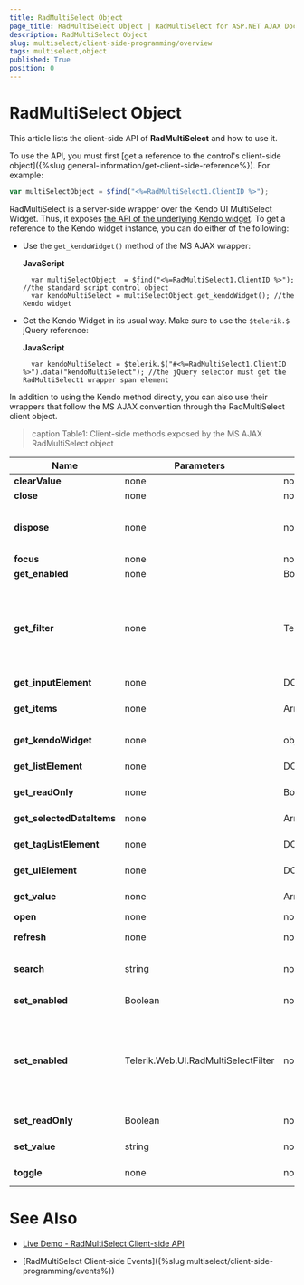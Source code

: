 ```yaml
---
title: RadMultiSelect Object
page_title: RadMultiSelect Object | RadMultiSelect for ASP.NET AJAX Documentation
description: RadMultiSelect Object
slug: multiselect/client-side-programming/overview
tags: multiselect,object
published: True
position: 0
---
```


# RadMultiSelect Object

This article lists the client-side API of **RadMultiSelect** and how to use it.

To use the API, you must first [get a reference to the control's client-side object]({%slug general-information/get-client-side-reference%}). For example:

````JavaScript
var multiSelectObject = $find("<%=RadMultiSelect1.ClientID %>");
````

RadMultiSelect is a server-side wrapper over the Kendo UI MultiSelect Widget. Thus, it exposes [the API of the underlying Kendo widget](https://docs.telerik.com/kendo-ui/api/javascript/ui/multiselect#methods). To get a reference to the Kendo widget instance, you can do either of the following:

* Use the `get_kendoWidget()` method of the MS AJAX wrapper:

    **JavaScript**
    
        var multiSelectObject  = $find("<%=RadMultiSelect1.ClientID %>"); //the standard script control object
        var kendoMultiSelect = multiSelectObject.get_kendoWidget(); //the Kendo widget

* Get the Kendo Widget in its usual way. Make sure to use the `$telerik.$` jQuery reference:

    **JavaScript**
    
        var kendoMultiSelect = $telerik.$("#<%=RadMultiSelect1.ClientID %>").data("kendoMultiSelect"); //the jQuery selector must get the RadMultiSelect1 wrapper span element

In addition to using the Kendo method directly, you can also use their wrappers that follow the MS AJAX convention through the RadMultiSelect client object.

>caption Table1: Client-side methods exposed by the MS AJAX RadMultiSelect object

| Name | Parameters | Return Type | Description |
| ------ | ------ | ------ | ------ |
| **clearValue** |none|none|Clears the list of selected values (items).|
| **close** |none|none|Closes the dropdown.|
| **dispose** |none|none|Disposes the MultiSelect client-side object (calls its underlying Kendo widget's [destroy](https://docs.telerik.com/kendo-ui/api/javascript/ui/multiselect/methods/destroy) method). Once you call it, you will not be able to use the widget or control.|
| **focus** |none|none|Focuses the input.|
| **get_enabled** |none|Boolean|Returns whether the control is enabled.|
| **get_filter** |none|Telerik.Web.UI.RadMultiSelectFilter|Returns the filter type of the control. The possible values are *Telerik.Web.UI.RadMultiSelectFilter.StartsWith* = 0, *Telerik.Web.UI.RadMultiSelectFilter.Contains* = 1 and *Telerik.Web.UI.RadMultiSelectFilter.EndsWith* = 2.|
| **get_inputElement** |none|DOM object|Returns a reference to the input element.|
| **get_items** | none | Array | Returns an array of the DOM `<li>` elements, which correspond to the data items from the Kendo UI DataSource of the widget. |
| **get_kendoWidget** |none|object|Returns a reference to the underlying Kendo MultiSelect widget.|
| **get_listElement** |none|DOM object|Returns a reference to the drop-down list element.|
| **get_readOnly** |none|Boolean|Returns whether the input is readonly and typing is not allowed.|
| **get_selectedDataItems** |none|Array|Returns a list of raw data records corresponding to the selected items.|
| **get_tagListElement** |none|DOM object|Returns a reference to the `ul` element, which holds the selected tags.|
| **get_ulElement** |none|DOM object|Returns a reference to the `ul` element, which holds the available options.|
| **get_value** |none|Array|Returns an array with the currently selected values (items).|
| **open** |none|none|Opens the popup.|
| **refresh** |none|none|Refresh the popup by rendering all items again.|
| **search** |string|none|Searches the data source for the provided value and displays any matches as suggestions.|
| **set_enabled** |Boolean|none| Enables or disables the widget if you pass `true` or `false` respectively.|
| **set_enabled** |Telerik.Web.UI.RadMultiSelectFilter|none| Sets the new filter type of the control. The possible values are *Telerik.Web.UI.RadMultiSelectFilter.StartsWith* = 0, *Telerik.Web.UI.RadMultiSelectFilter.Contains* = 1 and *Telerik.Web.UI.RadMultiSelectFilter.EndsWith* = 2.|
| **set_readOnly** |Boolean|none|Sets whether the input is readonly and typing is disabled.|
| **set_value** |string|none|Sets the value. See the underlying [value](https://docs.telerik.com/kendo-ui/api/javascript/ui/multiselect/configuration/value) method for more details on its behavior.|
| **toggle** |none|none|Opens or closes the dropdown depending on its current state.|


# See Also

 * [Live Demo - RadMultiSelect Client-side API](https://demos.telerik.com/aspnet-ajax/multiselect/clientsideapi/defaultcs.aspx)

 * [RadMultiSelect Client-side Events]({%slug multiselect/client-side-programming/events%})

 
